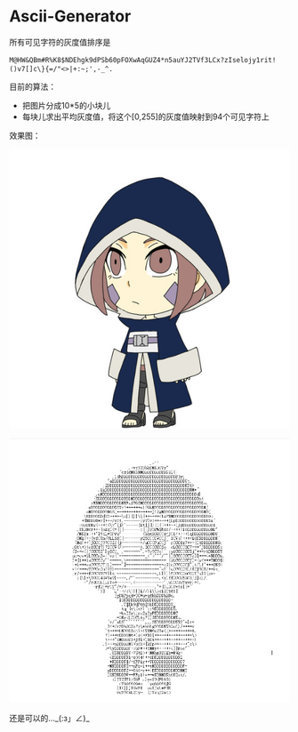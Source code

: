# Ascii-Generator

所有可见字符的灰度值排序是

~~~
M@HW&QBm#R%K8$NDEhgk9dPSb60pFOXwAqGUZ4*n5auYJ2TVf3LCx?zIselojy1rit!()v7[]c\}{=/"<>|+:~;',-_^. 
~~~

目前的算法：

- 把图片分成10*5的小块儿
- 每块儿求出平均灰度值，将这个[0,255]的灰度值映射到94个可见字符上

效果图：

![test](test.jpg)

![sample](sample.png)

还是可以的...\_(:з」∠)\_
